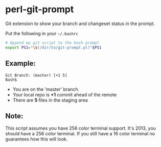 perl-git-prompt
===============

Git extension to show your branch and changeset status in the prompt.

Put the following in your `~/.bashrc`

~~~bash
# Append my git script to the bash prompt
export PS1="\$(/dir/to/git-prompt.pl)"$PS1
~~~

Example:
--------
~~~
Git Branch: (master) [+1 5]
Bash$ 
~~~

* You are on the 'master' branch.
* Your local repo is **+1** commit ahead of the remote
* There are **5** files in the staging area

Note:
-----
This script assumes you have 256 color terminal support. It's 2013, you 
should have a 256 color terminal. If you still have a 16 color terminal
no guarantees how this will look.
